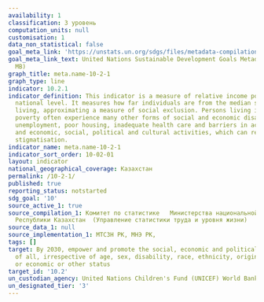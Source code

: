 ```yaml
---
availability: 1
classification: 3 уровень
computation_units: null
customisation: 1
data_non_statistical: false
goal_meta_link: 'https://unstats.un.org/sdgs/files/metadata-compilation/Metadata-Goal-10.pdf '
goal_meta_link_text: United Nations Sustainable Development Goals Metadata (PDF 4.0
  MB)
graph_title: meta.name-10-2-1
graph_type: line
indicator: 10.2.1
indicator_definition: This indicator is a measure of relative income poverty at the
  national level. It measures how far individuals are from the median standard of
  living, approximating a measure of social exclusion. Persons living in relative
  poverty often experience many other forms of social and economic disadvantage through
  unemployment, poor housing, inadequate health care and barriers in accessing education
  and economic, social, political and cultural activities, which can result from social
  stigmatisation.
indicator_name: meta.name-10-2-1
indicator_sort_order: 10-02-01
layout: indicator
national_geographical_coverage: Казахстан
permalink: /10-2-1/
published: true
reporting_status: notstarted
sdg_goal: '10'
source_active_1: true
source_compilation_1: Комитет по статистике   Министерства национальной экономики
  Республики Казахстан  (Управление статистики труда и уровня жизни)
source_data_1: null
source_implementation_1: МТСЗН РК, МНЭ РК,
tags: []
target: By 2030, empower and promote the social, economic and political inclusion
  of all, irrespective of age, sex, disability, race, ethnicity, origin, religion
  or economic or other status
target_id: '10.2'
un_custodian_agency: United Nations Children's Fund (UNICEF) World Bank (WB)
un_designated_tier: '3'
---
```

